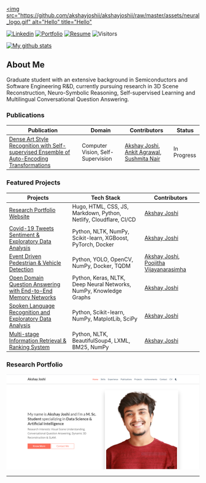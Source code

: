 [<img src="https://github.com/akshayjoshii/akshayjoshii/raw/master/assets/neural_logo.gif" alt="Hello" title="Hello"](https://akshayjoshi.tech)


[![Linkedin](https://img.shields.io/badge/-LinkedIn-222222?style=flat-square&logo=Linkedin&logoColor=white&link=https://www.linkedin.com/in/sudiptoghosh99/)](https://www.linkedin.com/in/akshayjoshi56/)
[![Portfolio](https://img.shields.io/badge/-Portfolio-yellow)](https://akshayjoshi.tech/)
[![Resume](https://img.shields.io/badge/-Resume-orange)](https://akshayjoshi.tech/)
![Visitors](https://visitor-badge.glitch.me/badge?page_id=akshayjoshii.visitor-badge)

[![My github stats](https://github-readme-stats.vercel.app/api?username=akshayjoshii&hide=contribs,prs,issues&count_private=true)](https://github-readme-stats.vercel.app/api?username=akshayjoshii&hide=contribs,prs,issues&count_private=true)

## About Me
Graduate student with an extensive background in Semiconductors and Software Engineering R&D, currently pursuing research in 3D Scene Reconstruction, Neuro-Symbolic Reasoning, Self-supervised Learning and Multilingual Conversational Question Answering.

### Publications
|   Publication | Domain  | Contributors    |   Status  |
|-----------------|---------|-----------------|-----------|
|   [Dense Art Style Recognition with Self-supervised Ensemble of Auto-Encoding Transformations](https://github.com/akshayjoshii/Deep_Self-Supervised_Art_Style_Recognition)  |   Computer Vision, Self-Supervision |   [Akshay Joshi](https://akshayjoshi.tech/), [Ankit Agrawal](https://github.com/123ankitagr), [Sushmita Nair](https://github.com/sushmita-nair) |   In Progress |

### Featured Projects
|   Projects    |   Tech Stack  |   Contributors    |
|---------------|---------------|-------------------|
|   [Research Portfolio Website](https://github.com/akshayjoshii/akshayjoshii.github.io)    |   Hugo, HTML, CSS, JS, Markdown, Python, Netlify, Cloudflare, CI/CD   |   [Akshay Joshi](https://akshayjoshi.tech/)   |
|   [Covid-19 Tweets Sentiment & Exploratory Data Analysis](https://github.com/akshayjoshii/COVID19-Tweet-Sentiment-Analysis-and-EDA)   |   Python, NLTK, NumPy, Scikit-learn, XGBoost, PyTorch, Docker |   [Akshay Joshi](https://akshayjoshi.tech/)   |
|   [Event Driven Pedestrian & Vehicle Detection](https://github.com/akshayjoshii/Event-Driven-Pedestrian-Vehicle-Detection)  |   Python, YOLO, OpenCV, NumPy, Docker, TQDM   |   [Akshay Joshi](https://akshayjoshi.tech/), [Poojitha Vijayanarasimha](https://github.com/Poojithavijay) |
|   [Open Domain Question Answering with End-to-End Memory Networks](https://github.com/akshayjoshii/Open_Domain_Question_Answering)    |   Python, Keras, NLTK, Deep Neural Networks, NumPy, Knowledge Graphs  |   [Akshay Joshi](https://akshayjoshi.tech/)   |
|   [Spoken Language Recognition and Exploratory Data Analysis](https://github.com/akshayjoshii/Speech-Recognition) |   Python, Scikit-learn, NumPy, MatplotLib, SciPy  |   [Akshay Joshi](https://akshayjoshi.tech/)   |
|   [Multi-stage Information Retrieval & Ranking System](https://github.com/akshayjoshii/Statistical-NLP-Information-Retrieval-Project)  |  Python, NLTK, BeautifulSoup4, LXML, BM25, NumPy |   [Akshay Joshi](https://akshayjoshi.tech/)   |


### Research Portfolio
[![Akshay](site_screenshot.png)](https://akshayjoshi.tech)

---

